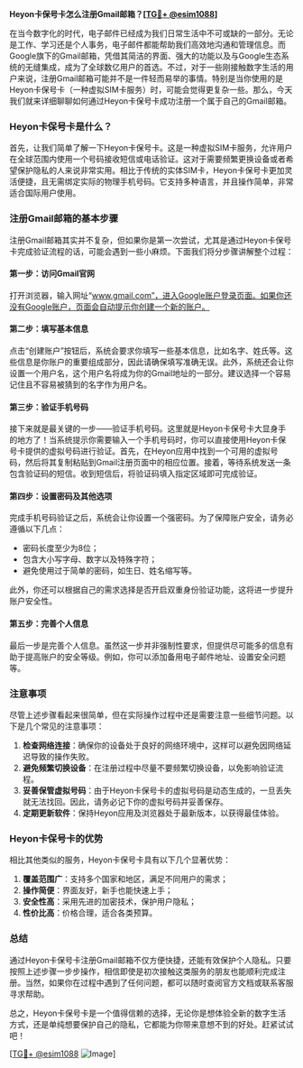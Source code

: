 **Heyon卡保号卡怎么注册Gmail邮箱？[[TG💪+ @esim1088](https://t.me/s/esim1088)]**

在当今数字化的时代，电子邮件已经成为我们日常生活中不可或缺的一部分。无论是工作、学习还是个人事务，电子邮件都能帮助我们高效地沟通和管理信息。而Google旗下的Gmail邮箱，凭借其简洁的界面、强大的功能以及与Google生态系统的无缝集成，成为了全球数亿用户的首选。不过，对于一些刚接触数字生活的用户来说，注册Gmail邮箱可能并不是一件轻而易举的事情。特别是当你使用的是Heyon卡保号卡（一种虚拟SIM卡服务）时，可能会觉得更复杂一些。那么，今天我们就来详细聊聊如何通过Heyon卡保号卡成功注册一个属于自己的Gmail邮箱。

### Heyon卡保号卡是什么？

首先，让我们简单了解一下Heyon卡保号卡。这是一种虚拟SIM卡服务，允许用户在全球范围内使用一个号码接收短信或电话验证。这对于需要频繁更换设备或者希望保护隐私的人来说非常实用。相比于传统的实体SIM卡，Heyon卡保号卡更加灵活便捷，且无需绑定实际的物理手机号码。它支持多种语言，并且操作简单，非常适合国际用户使用。

### 注册Gmail邮箱的基本步骤

注册Gmail邮箱其实并不复杂，但如果你是第一次尝试，尤其是通过Heyon卡保号卡完成验证流程的话，可能会遇到一些小麻烦。下面我们将分步骤讲解整个过程：

#### 第一步：访问Gmail官网

打开浏览器，输入网址“www.gmail.com”，进入Google账户登录页面。如果你还没有Google账户，页面会自动提示你创建一个新的账户。

#### 第二步：填写基本信息

点击“创建账户”按钮后，系统会要求你填写一些基本信息，比如名字、姓氏等。这些信息是你账户的重要组成部分，因此请确保填写准确无误。此外，系统还会让你设置一个用户名，这个用户名将成为你的Gmail地址的一部分。建议选择一个容易记住且不容易被猜到的名字作为用户名。

#### 第三步：验证手机号码

接下来就是最关键的一步——验证手机号码。这里就是Heyon卡保号卡大显身手的地方了！当系统提示你需要输入一个手机号码时，你可以直接使用Heyon卡保号卡提供的虚拟号码进行验证。首先，在Heyon应用中找到一个可用的虚拟号码，然后将其复制粘贴到Gmail注册页面中的相应位置。接着，等待系统发送一条包含验证码的短信。收到短信后，将验证码填入指定区域即可完成验证。

#### 第四步：设置密码及其他选项

完成手机号码验证之后，系统会让你设置一个强密码。为了保障账户安全，请务必遵循以下几点：
- 密码长度至少为8位；
- 包含大小写字母、数字以及特殊字符；
- 避免使用过于简单的密码，如生日、姓名缩写等。

此外，你还可以根据自己的需求选择是否开启双重身份验证功能，这将进一步提升账户安全性。

#### 第五步：完善个人信息

最后一步是完善个人信息。虽然这一步并非强制性要求，但提供尽可能多的信息有助于提高账户的安全等级。例如，你可以添加备用电子邮件地址、设置安全问题等。

### 注意事项

尽管上述步骤看起来很简单，但在实际操作过程中还是需要注意一些细节问题。以下是几个常见的注意事项：

1. **检查网络连接**：确保你的设备处于良好的网络环境中，这样可以避免因网络延迟导致的操作失败。
2. **避免频繁切换设备**：在注册过程中尽量不要频繁切换设备，以免影响验证流程。
3. **妥善保管虚拟号码**：由于Heyon卡保号卡的虚拟号码是动态生成的，一旦丢失就无法找回。因此，请务必记下你的虚拟号码并妥善保存。
4. **定期更新软件**：保持Heyon应用及浏览器处于最新版本，以获得最佳体验。

### Heyon卡保号卡的优势

相比其他类似的服务，Heyon卡保号卡具有以下几个显著优势：

1. **覆盖范围广**：支持多个国家和地区，满足不同用户的需求；
2. **操作简便**：界面友好，新手也能快速上手；
3. **安全性高**：采用先进的加密技术，保护用户隐私；
4. **性价比高**：价格合理，适合各类预算。

### 总结

通过Heyon卡保号卡注册Gmail邮箱不仅方便快捷，还能有效保护个人隐私。只要按照上述步骤一步步操作，相信即使是初次接触这类服务的朋友也能顺利完成注册。当然，如果你在过程中遇到了任何问题，都可以随时查阅官方文档或联系客服寻求帮助。

总之，Heyon卡保号卡是一个值得信赖的选择，无论你是想体验全新的数字生活方式，还是单纯想要保护自己的隐私，它都能为你带来意想不到的好处。赶紧试试吧！

[[TG💪+ @esim1088](https://t.me/s/esim1088) ![Image](https://i.postimg.cc/4NQfJmqS/Snipaste-2025-05-13-00-14-12.png)]